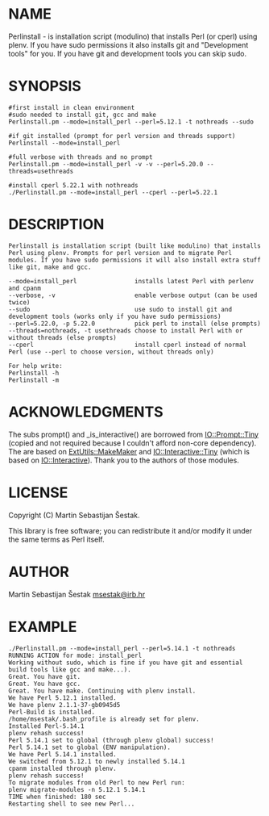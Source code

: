 # NAME

Perlinstall - is installation script (modulino) that installs Perl (or cperl) using plenv. If you have sudo permissions it also installs git and "Development tools" for you. If you have git and development tools you can skip sudo.

# SYNOPSIS

    #first install in clean environment
    #sudo needed to install git, gcc and make
    Perlinstall.pm --mode=install_perl --perl=5.12.1 -t nothreads --sudo

    #if git installed (prompt for perl version and threads support)
    Perlinstall --mode=install_perl

    #full verbose with threads and no prompt
    Perlinstall.pm --mode=install_perl -v -v --perl=5.20.0 --threads=usethreads

    #install cperl 5.22.1 with nothreads
    ./Perlinstall.pm --mode=install_perl --cperl --perl=5.22.1

# DESCRIPTION

    Perlinstall is installation script (built like modulino) that installs Perl using plenv. Prompts for perl version and to migrate Perl modules. If you have sudo permissions it will also install extra stuff like git, make and gcc.

    --mode=install_perl                installs latest Perl with perlenv and cpanm
    --verbose, -v                      enable verbose output (can be used twice)
    --sudo                             use sudo to install git and development tools (works only if you have sudo permissions)
    --perl=5.22.0, -p 5.22.0           pick perl to install (else prompts)
    --threads=nothreads, -t usethreads choose to install Perl with or without threads (else prompts)
    --cperl                            install cperl instead of normal Perl (use --perl to choose version, without threads only) 

    For help write:
    Perlinstall -h
    Perlinstall -m

# ACKNOWLEDGMENTS

The subs prompt() and \_is\_interactive() are borrowed from [IO::Prompt::Tiny](https://metacpan.org/pod/IO::Prompt::Tiny) (copied and not required because I couldn't afford non-core dependency). The are based on [ExtUtils::MakeMaker](https://metacpan.org/pod/ExtUtils::MakeMaker) and [IO::Interactive::Tiny](https://metacpan.org/pod/IO::Interactive::Tiny) (which is based on [IO::Interactive](https://metacpan.org/pod/IO::Interactive)). Thank you to the authors of those modules.

# LICENSE

Copyright (C) Martin Sebastijan Šestak.

This library is free software; you can redistribute it and/or modify
it under the same terms as Perl itself.

# AUTHOR

Martin Sebastijan Šestak <msestak@irb.hr>

# EXAMPLE

    ./Perlinstall.pm --mode=install_perl --perl=5.14.1 -t nothreads
    RUNNING ACTION for mode: install_perl
    Working without sudo, which is fine if you have git and essential build tools like gcc and make...).
    Great. You have git.
    Great. You have gcc.
    Great. You have make. Continuing with plenv install.
    We have Perl 5.12.1 installed.
    We have plenv 2.1.1-37-gb0945d5
    Perl-Build is installed.
    /home/msestak/.bash_profile is already set for plenv.
    Installed Perl-5.14.1
    plenv rehash success!
    Perl 5.14.1 set to global (through plenv global) success!
    Perl 5.14.1 set to global (ENV manipulation).
    We have Perl 5.14.1 installed.
    We switched from 5.12.1 to newly installed 5.14.1
    cpanm installed through plenv.
    plenv rehash success!
    To migrate modules from old Perl to new Perl run:
    plenv migrate-modules -n 5.12.1 5.14.1
    TIME when finished: 180 sec
    Restarting shell to see new Perl...
    
